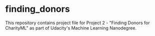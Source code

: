 # finding_donors
This repository contains project file for Project 2 - "Finding Donors for CharityML" as part of Udacity's Machine Learning Nanodegree.
